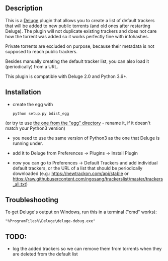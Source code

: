 ## Description

This is a [Deluge][1] plugin that allows you to create a list of default trackers
that will be added to new public torrents (and old ones after restarting Deluge). The
plugin will not duplicate existing trackers and does not care how the torrent
was added so it works perfectly fine with infohashes.

Private torrents are excluded on purpose, because their metadata is not
supposed to reach public trackers.

Besides manually creating the default tracker list, you can also load it (periodically) from a URL.

This plugin is compatible with Deluge 2.0 and Python 3.6+.

## Installation

* create the egg with

    `python setup.py bdist_egg`

(or try to use [the one from the "egg" directory][2] - rename it, if it doesn't match your Python3 version)

* you need to use the same version of Python3 as the one that Deluge is running under.

* add it to Deluge from Preferences -> Plugins -> Install Plugin

* now you can go to Preferences -> Default Trackers and add individual default trackers, or the URL of a list that should be periodically downloaded
  (e.g.: https://newtrackon.com/api/stable
or https://raw.githubusercontent.com/ngosang/trackerslist/master/trackers_all.txt)

## Troubleshooting

To get Deluge's output on Windows, run this in a terminal ("cmd" works):

`"%ProgramFiles%\Deluge\deluge-debug.exe"`

## TODO:

* log the added trackers so we can remove them from torrents when they are deleted from the default list

[1]: http://deluge-torrent.org/
[2]: https://github.com/stefantalpalaru/deluge-default-trackers/raw/master/egg

